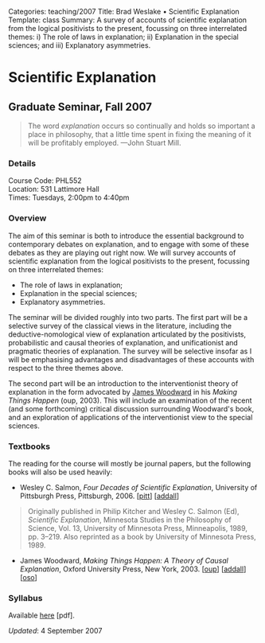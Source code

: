 Categories: teaching/2007
Title: Brad Weslake &bull; Scientific Explanation
Template: class
Summary: A survey of accounts of scientific explanation from the logical positivists to the present, focussing on three interrelated themes: i) The role of laws in explanation; ii) Explanation in the special sciences; and iii) Explanatory asymmetries.

# Scientific Explanation

## Graduate Seminar, Fall 2007

> The word *explanation* occurs so continually and holds so important a place in philosophy, that a little time spent in fixing the meaning of it will be profitably employed. —John Stuart Mill.
### Details ###

Course Code: PHL552  
Location: 531 Lattimore Hall  
Times: Tuesdays, 2:00pm to 4:40pm  

### Overview

The aim of this seminar is both to introduce the essential background to contemporary debates on explanation, and to engage with some of these debates as they are playing out right now. We will survey accounts of scientific explanation from the logical positivists to the present, focussing on three interrelated themes:

*   The role of laws in explanation; 
*   Explanation in the special sciences; 
*   Explanatory asymmetries.

The seminar will be divided roughly into two parts. The first part will be a selective survey of the classical views in the literature, including the deductive-nomological view of explanation articulated by the positivists, probabilistic and causal theories of explanation, and unificationist and pragmatic theories of explanation. The survey will be selective insofar as I will be emphasising advantages and disadvantages of these accounts with respect to the three themes above.
            
The second part will be an introduction to the interventionist theory of explanation in the form advocated by [James Woodward][1] in his *Making Things Happen* (oup, 2003). This will include an examination of the recent (and some forthcoming) critical discussion surrounding Woodward's book, and an exploration of applications of the interventionist view to the special sciences.
            
### Textbooks
            
The reading for the course will mostly be journal papers, but the following books will also be used heavily:
    
* Wesley C. Salmon, *Four Decades of Scientific Explanation*, University of Pittsburgh Press, Pittsburgh, 2006. \[[<span class="sc">pitt</span>][2]\] \[[<span class="sc">addall</span>][3]\]
            
> Originally published in Philip Kitcher and Wesley C. Salmon (Ed), *Scientific Explanation*, Minnesota Studies in the Philosophy of Science, Vol. 13, University of Minnesota Press, Minneapolis, 1989, pp. 3–219. Also reprinted as a book by University of Minnesota Press, 1989.

* James Woodward, *Making Things Happen: A Theory of Causal Explanation*, Oxford University Press, New York, 2003. \[[<span class="sc">oup</span>][4]\] \[[<span class="sc">addall</span>][5]\] \[[<span class="sc">oso</span>][6]\] 
          
### Syllabus
            
Available [here][7] \[<span class="sc">pdf</span>\].
            
*Updated*: 4 September 2007

 [1]: http://www.hss.caltech.edu/people/faculty/jfw
 [2]: http://www.upress.pitt.edu/BookDetails.aspx?bookId=35806
 [3]: http://www3.addall.com/New/compare.cgi?dispCurr=USD&id=182579&isbn=0822959267&location=10000&state=NY
 [4]: http://www.oup.com/us/catalog/general/subject/Philosophy/Science/?view=usa&ci=9780195189537
 [5]: http://www.addall.com/New/compare.cgi?dispCurr=USD&id=1097329&isbn=0195189531&location=10000&state=NY
 [6]: http://dx.doi.org/10.1093/0195155270.001.0001
 [7]: https://s3.amazonaws.com/bweslake/teaching/2007/explanation/syllabus.pdf